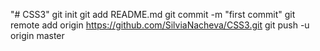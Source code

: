 "# CSS3"  git init git add README.md git commit -m "first commit" git remote add origin https://github.com/SilviaNacheva/CSS3.git git push -u origin master
